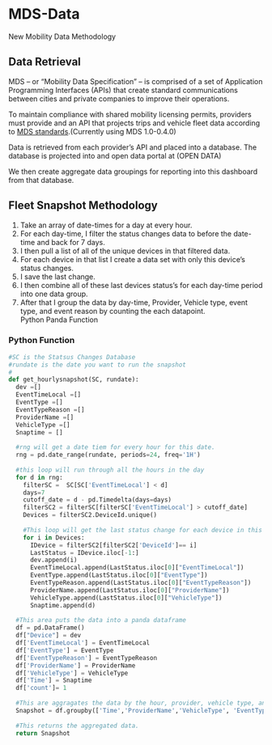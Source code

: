 # MDS-Data
New Mobility Data Methodology

## Data Retrieval 
MDS – or “Mobility Data Specification” – is comprised of a set of Application Programming Interfaces (APIs) that create standard communications between cities and private companies to improve their operations. 

To maintain compliance with shared mobility licensing permits, providers must provide and an API  that projects trips and vehicle fleet data according to [MDS standards](https://github.com/openmobilityfoundation/mobility-data-specification).(Currently using MDS 1.0-0.4.0)

Data is retrieved from  each provider’s API  and placed into a database. The database is projected into and open data portal at (OPEN DATA)

We then create aggregate data groupings for reporting into this dashboard from that database.



## Fleet Snapshot Methodology

1.	Take an array of date-times for a day at every hour. 
2.	For each day-time, I filter the status changes  data to before the date-time and back for 7 days.
3.	I then pull a list of all of the unique devices in that filtered data.
4.	For each device in that list I create a data set with only this device’s status changes.
5.	I save the last change.
6.	I then combine all of these last devices status’s for each day-time  period into one data group.
7.	After that I group the data by day-time, Provider, Vehicle type, event type, and  event reason by counting the each datapoint.  
Python Panda Function

### Python Function 

```python
#SC is the Statsus Changes Database
#rundate is the date you want to run the snapshot
#
def get_hourlysnapshot(SC, rundate):
  dev =[]
  EventTimeLocal =[]
  EventType =[]
  EventTypeReason =[]
  ProviderName =[]
  VehicleType =[]
  Snaptime = []
  
  #rng will get a date tiem for every hour for this date.
  rng = pd.date_range(rundate, periods=24, freq='1H')
  
  #this loop will run through all the hours in the day
  for d in rng:
    filterSC =  SC[SC['EventTimeLocal'] < d]
    days=7    
    cutoff_date = d - pd.Timedelta(days=days)
    filterSC2 = filterSC[filterSC['EventTimeLocal'] > cutoff_date] 
    Devices = filterSC2.DeviceId.unique()
    
    #This loop will get the last status change for each device in this hour
    for i in Devices:
      IDevice = filterSC2[filterSC2['DeviceId']== i]
      LastStatus = IDevice.iloc[-1:]
      dev.append(i)
      EventTimeLocal.append(LastStatus.iloc[0]["EventTimeLocal"])
      EventType.append(LastStatus.iloc[0]["EventType"])
      EventTypeReason.append(LastStatus.iloc[0]["EventTypeReason"])
      ProviderName.append(LastStatus.iloc[0]["ProviderName"])
      VehicleType.append(LastStatus.iloc[0]["VehicleType"])
      Snaptime.append(d)
   
  #This area puts the data into a panda dataframe
  df = pd.DataFrame()
  df["Device"] = dev
  df['EventTimeLocal'] = EventTimeLocal
  df['EventType'] = EventType
  df['EventTypeReason'] = EventTypeReason
  df['ProviderName'] = ProviderName
  df['VehicleType'] = VehicleType
  df['Time'] = Snaptime
  df['count']= 1
  
  #This are aggragates the data by the hour, provider, vehicle type, and status chaneg events.
  Snapshot = df.groupby(['Time','ProviderName','VehicleType', 'EventType', 'EventTypeReason',], as_index=False).agg({'count':'sum'})
  
  #This returns the aggregated data.
  return Snapshot
 ```
